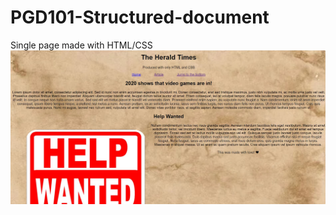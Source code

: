 # PGD101-Structured-document
Single page made with HTML/CSS
<img src="https://github.com/Xxyumi-hub/PGD101-Structured-document/blob/main/pic.JPG">
